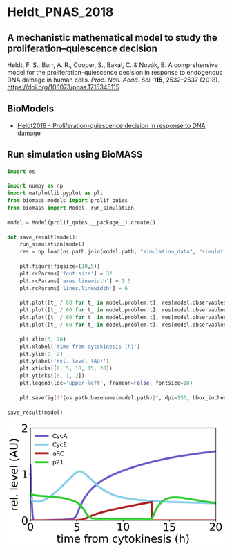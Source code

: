# Heldt_PNAS_2018

## A mechanistic mathematical model to study the proliferation–quiescence decision

Heldt, F. S., Barr, A. R., Cooper, S., Bakal, C. & Novák, B. A comprehensive model for the proliferation–quiescence decision in response to endogenous DNA damage in human cells. *Proc. Natl. Acad. Sci.* **115**, 2532–2537 (2018). https://doi.org/10.1073/pnas.1715345115

## BioModels

- [Heldt2018 - Proliferation-quiescence decision in response to DNA damage](https://www.ebi.ac.uk/biomodels/BIOMD0000000700)

## Run simulation using BioMASS

```python
import os

import numpy as np
import matplotlib.pyplot as plt
from biomass.models import prolif_quies
from biomass import Model, run_simulation

model = Model(prolif_quies.__package__).create()

def save_result(model):
    run_simulation(model)
    res = np.load(os.path.join(model.path, "simulation_data", "simulations_original.npy"))

    plt.figure(figsize=(10,5))
    plt.rcParams['font.size'] = 32
    plt.rcParams['axes.linewidth'] = 1.5
    plt.rcParams['lines.linewidth'] = 6

    plt.plot([t_ / 60 for t_ in model.problem.t], res[model.observables.index('CycA'), 0], color='slateblue', label='CycA')
    plt.plot([t_ / 60 for t_ in model.problem.t], res[model.observables.index('CycE'), 0],color='skyblue', label='CycE')
    plt.plot([t_ / 60 for t_ in model.problem.t], res[model.observables.index('active_RC'), 0], color='firebrick', label='aRC')
    plt.plot([t_ / 60 for t_ in model.problem.t], res[model.observables.index('p21_tot'), 0], color='limegreen', label='p21')

    plt.xlim(0, 20)
    plt.xlabel('time from cytokinesis (h)')
    plt.ylim(0, 2)
    plt.ylabel('rel. level (AU)')
    plt.xticks([0, 5, 10, 15, 20])
    plt.yticks([0, 1, 2])
    plt.legend(loc='upper left', frameon=False, fontsize=18)

    plt.savefig(f"{os.path.basename(model.path)}", dpi=150, bbox_inches="tight")

save_result(model)
```

<img align="left" src="./prolif_quies.png" width="800px">